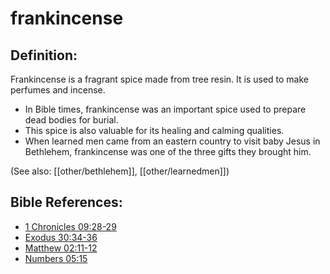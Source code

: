 # frankincense #

## Definition: ##

Frankincense is a fragrant spice made from tree resin. It is used to make perfumes and incense.

* In Bible times, frankincense was an important spice used to prepare dead bodies for burial.
* This spice is also valuable for its healing and calming qualities.
* When learned men came from an eastern country to visit baby Jesus in Bethlehem, frankincense was one of the three gifts they brought him.

(See also: [[other/bethlehem]], [[other/learnedmen]])

## Bible References: ##

* [1 Chronicles 09:28-29](en/tn/1ch/help/09/28)
* [Exodus 30:34-36](en/tn/exo/help/30/34)
* [Matthew 02:11-12](en/tn/mat/help/02/11)
* [Numbers 05:15](en/tn/num/help/05/15)